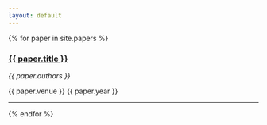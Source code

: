 ```yaml
---
layout: default
---
```



{% for paper in site.papers %}
<h3><a href="{{ site.url }}/{{ paper.url }}"> {{ paper.title }}  </a></h3>
<i>{{ paper.authors }}</i> <br/>
<p>{{ paper.venue }} {{ paper.year }}</p>
<hr>
{% endfor %}
 
